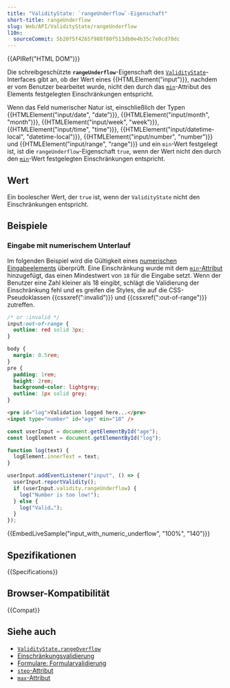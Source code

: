 ```yaml
---
title: "ValidityState: `rangeUnderflow`-Eigenschaft"
short-title: rangeUnderflow
slug: Web/API/ValidityState/rangeUnderflow
l10n:
  sourceCommit: 5b20f5f4265f988f80f513db0e4b35c7e0cd70dc
---
```


{{APIRef("HTML DOM")}}

Die schreibgeschützte **`rangeUnderflow`**-Eigenschaft des [`ValidityState`](/de/docs/Web/API/ValidityState)-Interfaces gibt an, ob der Wert eines {{HTMLElement("input")}}, nachdem er vom Benutzer bearbeitet wurde, nicht den durch das [`min`](/de/docs/Web/HTML/Attributes/min)-Attribut des Elements festgelegten Einschränkungen entspricht.

Wenn das Feld numerischer Natur ist, einschließlich der Typen {{HTMLElement("input/date", "date")}}, {{HTMLElement("input/month", "month")}}, {{HTMLElement("input/week", "week")}}, {{HTMLElement("input/time", "time")}}, {{HTMLElement("input/datetime-local", "datetime-local")}}, {{HTMLElement("input/number", "number")}} und {{HTMLElement("input/range", "range")}} und ein `min`-Wert festgelegt ist, ist die `rangeUnderflow`-Eigenschaft `true`, wenn der Wert nicht den durch den [`min`](/de/docs/Web/HTML/Attributes/step)-Wert festgelegten Einschränkungen entspricht.

## Wert

Ein boolescher Wert, der `true` ist, wenn der `ValidityState` nicht den Einschränkungen entspricht.

## Beispiele

### Eingabe mit numerischem Unterlauf

Im folgenden Beispiel wird die Gültigkeit eines [numerischen Eingabeelements](/de/docs/Web/HTML/Element/input/number) überprüft.
Eine Einschränkung wurde mit dem [`min`-Attribut](/de/docs/Web/HTML/Element/input/number#min) hinzugefügt, das einen Mindestwert von `18` für die Eingabe setzt.
Wenn der Benutzer eine Zahl kleiner als 18 eingibt, schlägt die Validierung der Einschränkung fehl und es greifen die Styles, die auf die CSS-Pseudoklassen {{cssxref(":invalid")}} und {{cssxref(":out-of-range")}} zutreffen.

```css
/* or :invalid */
input:out-of-range {
  outline: red solid 3px;
}
```

```css hidden
body {
  margin: 0.5rem;
}
pre {
  padding: 1rem;
  height: 2rem;
  background-color: lightgrey;
  outline: 1px solid grey;
}
```

```html
<pre id="log">Validation logged here...</pre>
<input type="number" id="age" min="18" />
```

```js
const userInput = document.getElementById("age");
const logElement = document.getElementById("log");

function log(text) {
  logElement.innerText = text;
}

userInput.addEventListener("input", () => {
  userInput.reportValidity();
  if (userInput.validity.rangeUnderflow) {
    log("Number is too low!");
  } else {
    log("Valid…");
  }
});
```

{{EmbedLiveSample("input_with_numeric_underflow", "100%", "140")}}

## Spezifikationen

{{Specifications}}

## Browser-Kompatibilität

{{Compat}}

## Siehe auch

- [`ValidityState.rangeOverflow`](/de/docs/Web/API/ValidityState/rangeOverflow)
- [Einschränkungsvalidierung](/de/docs/Web/HTML/Constraint_validation)
- [Formulare: Formularvalidierung](/de/docs/Learn_web_development/Extensions/Forms/Form_validation)
- [`step`-Attribut](/de/docs/Web/HTML/Attributes/step)
- [`max`-Attribut](/de/docs/Web/HTML/Attributes/max)
